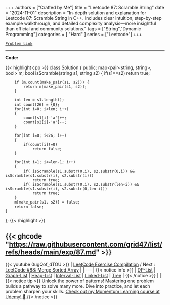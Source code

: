 
+++
authors = ["Crafted by Me"]
title = "Leetcode 87: Scramble String"
date = "2024-11-01"
description = "In-depth solution and explanation for Leetcode 87: Scramble String in C++. Includes clear intuition, step-by-step example walkthrough, and detailed complexity analysis—more insightful than official and community solutions."
tags = ["String","Dynamic Programming"]
categories = [
    "Hard"
]
series = ["Leetcode"]
+++



[`Problem Link`](https://leetcode.com/problems/scramble-string/description/)

---

**Code:**

{{< highlight cpp >}}
class Solution {
public:
    map<pair<string, string>, bool> m;
    bool isScramble(string s1, string s2) {
        if(s1==s2)
            return true;
            
        if (m.count(make_pair(s1, s2))) {
            return m[make_pair(s1, s2)];
        }

        int len = s1.length();
        int count[26] = {0};
        for(int i=0; i<len; i++)
        {
            count[s1[i]-'a']++;
            count[s2[i]-'a']--;
        }
        
        for(int i=0; i<26; i++)
        {
            if(count[i]!=0)
                return false;
        }
        
        for(int i=1; i<=len-1; i++)
        {
            if( isScramble(s1.substr(0,i), s2.substr(0,i)) && isScramble(s1.substr(i), s2.substr(i)))
                return true;
            if( isScramble(s1.substr(0,i), s2.substr(len-i)) && isScramble(s1.substr(i), s2.substr(0,len-i)))
                return true;
        }
        m[make_pair(s1, s2)] = false;
        return false;
    }
};
{{< /highlight >}}

{{< ghcode "https://raw.githubusercontent.com/grid47/list/refs/heads/main/exp/87.md" >}}
---
{{< youtube 0ugQof_dTOU >}}
| [LeetCode Exercise Compilation](https://grid47.xyz/leetcode/) / Next : [LeetCode #88: Merge Sorted Array](https://grid47.xyz/posts/leetcode_88) |
| --- |
{{< notice info >}}
| [DP-List](https://grid47.xyz/lists/dp/) | [Graph-List](https://grid47.xyz/lists/graph/) | [Heap-List](https://grid47.xyz/lists/heap/) | [Interval-List](https://grid47.xyz/lists/interval/) | [Linked-List](https://grid47.xyz/lists/ll/) | [Tree](https://grid47.xyz/lists/tree/) |
{{< /notice >}}
| |
{{< notice tip >}}
Unlock the power of patterns! Mastering one problem builds a pathway to solve many more. Dive into practice, and let each problem sharpen your skills. [Check out my Momentum Learning course at Udemy! 🚀 ](https://www.udemy.com/course/algorithms-and-data-structures-in-cpp/)
{{< /notice >}}

